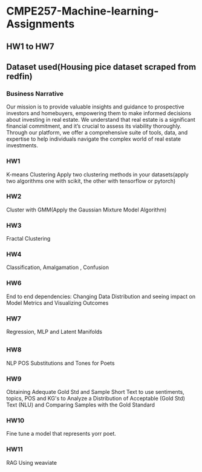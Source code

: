 # CMPE257-Machine-learning-Assignments
## HW1 to HW7
## Dataset used(Housing pice dataset scraped from redfin)
### Business Narrative
Our mission is to provide valuable insights and guidance to prospective investors and homebuyers, empowering them to make informed decisions about investing in real estate. We understand that real estate is a significant financial commitment, and it’s crucial to assess its viability thoroughly. Through our platform, we offer a comprehensive suite of tools, data, and expertise to help individuals navigate the complex world of real estate investments.

### HW1 <br>
K-means Clustering Apply two clustering methods in your datasets(apply two algorithms one with scikit, the other with tensorflow or pytorch)
### HW2<br>
Cluster with GMM(Apply the Gaussian Mixture Model Algorithm)
### HW3 <br>
Fractal Clustering
### HW4 <br>
Classification, Amalgamation , Confusion
### HW6 <br>
End to end dependencies: Changing Data Distribution and seeing impact on Model Metrics and Visualizing Outcomes
### HW7 <br>
Regression, MLP and Latent Manifolds 
## 
### HW8 <br>
NLP POS Substitutions and Tones for Poets
### HW9 <br>
 Obtaining Adequate Gold Std and Sample Short Text to use sentiments, topics, POS and KG's to Analyze a Distribution of Acceptable (Gold Std) Text (NLU) and Comparing Samples with the Gold Standard 
### HW10 <br>
Fine tune a model that represents yorr poet.
### HW11 <br>
RAG Using weaviate

